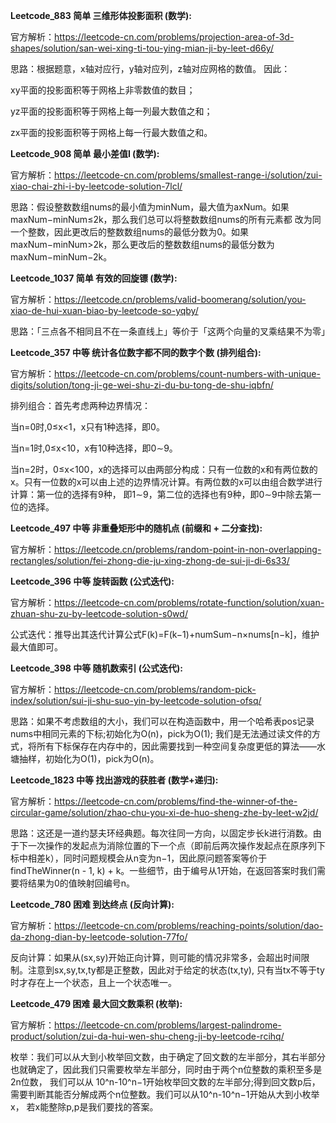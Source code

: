 **Leetcode_883 简单 三维形体投影面积 (数学):**

官方解析：https://leetcode-cn.com/problems/projection-area-of-3d-shapes/solution/san-wei-xing-ti-tou-ying-mian-ji-by-leet-d66y/

思路：根据题意，x轴对应行，y轴对应列，z轴对应网格的数值。 因此： 

xy平面的投影面积等于网格上非零数值的数目；

yz平面的投影面积等于网格上每一列最大数值之和；

zx平面的投影面积等于网格上每一行最大数值之和。


**Leetcode_908 简单 最小差值I (数学):**

官方解析：https://leetcode-cn.com/problems/smallest-range-i/solution/zui-xiao-chai-zhi-i-by-leetcode-solution-7lcl/

思路：假设整数数组nums的最小值为minNum，最大值为axNum。如果maxNum−minNum≤2k，那么我们总可以将整数数组nums的所有元素都
改为同一个整数，因此更改后的整数数组nums的最低分数为0。如果maxNum−minNum>2k，那么更改后的整数数组nums的最低分数为maxNum−minNum−2k。

**Leetcode_1037 简单 有效的回旋镖 (数学):**

官方解析：https://leetcode.cn/problems/valid-boomerang/solution/you-xiao-de-hui-xuan-biao-by-leetcode-so-yqby/

思路：「三点各不相同且不在一条直线上」等价于「这两个向量的叉乘结果不为零」

**Leetcode_357 中等 统计各位数字都不同的数字个数 (排列组合):**

官方解析：https://leetcode-cn.com/problems/count-numbers-with-unique-digits/solution/tong-ji-ge-wei-shu-zi-du-bu-tong-de-shu-iqbfn/

排列组合：首先考虑两种边界情况：

当n=0时,0≤x<1，x只有1种选择，即0。

当n=1时,0≤x<10，x有10种选择，即0∼9。

当n=2时，0≤x<100，x的选择可以由两部分构成：只有一位数的x和有两位数的x。只有一位数的x可以由上述的边界情况计算。有两位数的x可以由组合数学进行计算：第一位的选择有9种，
即1∼9，第二位的选择也有9种，即0∼9中除去第一位的选择。

**Leetcode_497 中等 非重叠矩形中的随机点 (前缀和 + 二分查找):**

官方解析：https://leetcode.cn/problems/random-point-in-non-overlapping-rectangles/solution/fei-zhong-die-ju-xing-zhong-de-sui-ji-di-6s33/

**Leetcode_396 中等  旋转函数 (公式迭代):**

官方解析：https://leetcode-cn.com/problems/rotate-function/solution/xuan-zhuan-shu-zu-by-leetcode-solution-s0wd/

公式迭代：推导出其迭代计算公式F(k)=F(k−1)+numSum−n×nums[n−k]，维护最大值即可。

**Leetcode_398 中等  随机数索引 (公式迭代):**

官方解析：https://leetcode-cn.com/problems/random-pick-index/solution/sui-ji-shu-suo-yin-by-leetcode-solution-ofsq/

思路：如果不考虑数组的大小，我们可以在构造函数中，用一个哈希表pos记录nums中相同元素的下标;初始化为O(n)，pick为O(1);
我们是无法通过读文件的方式，将所有下标保存在内存中的，因此需要找到一种空间复杂度更低的算法——水塘抽样，初始化为O(1)，pick为O(n)。

**Leetcode_1823 中等 找出游戏的获胜者 (数学+递归):**

官方解析：https://leetcode-cn.com/problems/find-the-winner-of-the-circular-game/solution/zhao-chu-you-xi-de-huo-sheng-zhe-by-leet-w2jd/

思路：这还是一道约瑟夫环经典题。每次往同一方向，以固定步长k进行消数。由于下一次操作的发起点为消除位置的下一个点（即前后两次操作发起点在原序列下标中相差k），同时问题规模会从n变为n−1，因此原问题答案等价于
findTheWinner(n - 1, k) + k。一些细节，由于编号从1开始，在返回答案时我们需要将结果为0的值映射回编号n。



**Leetcode_780 困难 到达终点 (反向计算):**

官方解析：https://leetcode-cn.com/problems/reaching-points/solution/dao-da-zhong-dian-by-leetcode-solution-77fo/

反向计算：如果从(sx,sy)开始正向计算，则可能的情况非常多，会超出时间限制。注意到sx,sy,tx,ty都是正整数，因此对于给定的状态(tx,ty),
只有当tx不等于ty时才存在上一个状态，且上一个状态唯一。

**Leetcode_479 困难 最大回文数乘积 (枚举):**

官方解析：https://leetcode-cn.com/problems/largest-palindrome-product/solution/zui-da-hui-wen-shu-cheng-ji-by-leetcode-rcihq/

枚举：我们可以从大到小枚举回文数，由于确定了回文数的左半部分，其右半部分也就确定了，因此我们只需要枚举左半部分，同时由于两个n位整数的乘积至多是2n位数，
我们可以从 10^n-10^n−1开始枚举回文数的左半部分;得到回文数p后，需要判断其能否分解成两个n位整数。我们可以从10^n-10^n−1开始从大到小枚举x，
若x能整除p,p是我们要找的答案。










